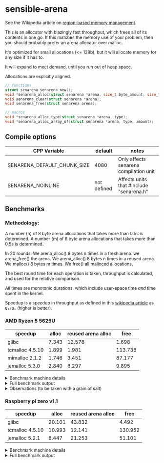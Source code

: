 <!--
SPDX-FileCopyrightText: 2023 The libsensible Authors

SPDX-License-Identifier: Unlicense
-->

# sensible-arena

See the Wikipedia article on [region-based memory management](https://en.wikipedia.org/wiki/Region-based_memory_management).

This is an allocator with blazingly fast throughput, which frees all of its contents in one go.
If this matches the memory use of your problem, then you should probably prefer an arena allocator
over malloc.

It's optimized for small allocations (<= 128b), but it will allocate memory
for any size if it has to.

It will expand to meet demand, until you run out of heap space.

Allocations are explicitly aligned.

```C
// functions
struct senarena senarena_new();
void *senarena_alloc(struct senarena *arena, size_t byte_amount, size_t alignment);
void senarena_clear(struct senarena *arena);
void senarena_free(struct senarena arena);

// macros
void *senarena_alloc_type(struct senarena *arena, type);
void *senarena_alloc_array_of(struct senarena *arena, type, amount);
```

## Compile options

| CPP Variable                | default     | notes                                    |
| ---                         | ---         | ---                                      |
| SENARENA_DEFAULT_CHUNK_SIZE | 4080        | Only affects senarena compilation unit   |
| SENARENA_NOINLINE           | not defined | Affects units that #include "senarena.h" |

## Benchmarks

### Methodology:

A number (n) of 8 byte arena allocations that takes more than 0.5s is determined.
A number (m) of 8 byte arena allocations that takes more than 0.5s is determined.

In 20 rounds:
We arena_alloc() 8 bytes n times in a fresh arena.
we arena_free() the arena.
We arena_alloc() 8 bytes n times in a reused arena.
We malloc() 8 bytes m times.
We free() all malloced allocations.

The best round time for each operation is taken, throughput is calculated, and
used for the relative comparison.

All times are monotonic durations, which include user-space time *and*
time spent in the kernel.

Speedup is a speedup in throughput as defined in this [wikipedia article](https://en.wikipedia.org/wiki/Speedup#Speedup_in_throughput) as `Q₂/Q₁` (higher is better).

### AMD Ryzen 5 5625U


| speedup         | alloc  | reused arena alloc | free    |
| ---             | ---    | ---                | ---     |
| glibc           | 7.343  | 12.578             | 1.698   |
| tcmalloc 4.5.10 | 1.899  | 1.981              | 113.738 |
| mimalloc 2.1.2  | 1.746  | 3.451              | 87.177  |
| jemalloc 5.3.0  | 2.840  | 6.297              | 9.895   |

<details>
<summary>Benchmark machine details</summary>

```
$ uname -a
Linux nixos 6.1.55 #1-NixOS SMP PREEMPT_DYNAMIC Sat Sep 23 09:11:13 UTC 2023 x86_64 GNU/Linux
```

All malloc implementations are the versions provided by Nixpkgs (23.05, 3b79cc4bcd9c09b5aa68ea1957c25e437dc6bc58).

</details>

<details>
<summary>Full benchmark output</summary>

#### glibc

```
Arena allocation time:             0.417s (min), 0.425s (max)
Arena (reused) allocation time:    0.173s (min), 0.248s (max)
Arena free time:                   0.612s (min), 0.652s (max)
Arena allocations per us:          355.381
Arena (reused) allocations per us: 608.771
Arena allocation frees per us:     231.506

Standard allocation time:         0.194s (min), 0.693s (max)
Standard free time:               0.230s (min), 0.246s (max)
Standard allocations per us:      48.400
Standard allocation frees per us: 136.378

         arena_alloc() vs malloc() speedup: 7.343
(reused) arena_alloc() vs malloc() speedup: 12.578
          arena_free() vs   free() speedup: 1.698
```

#### tcmalloc 4.5.10

```
Arena allocation time:             0.531s (min), 0.543s (max)
Arena (reused) allocation time:    0.464s (min), 0.520s (max)
Arena free time:                   0.010s (min), 0.015s (max)
Arena allocations per us:          326.336
Arena (reused) allocations per us: 340.454
Arena allocation frees per us:     12111.735

Standard allocation time:         0.504s (min), 0.549s (max)
Standard free time:               0.872s (min), 0.886s (max)
Standard allocations per us:      171.841
Standard allocation frees per us: 106.488

         arena_alloc() vs malloc() speedup: 1.899
(reused) arena_alloc() vs malloc() speedup: 1.981
          arena_free() vs   free() speedup: 113.738
```

#### mimalloc-2.1.2

```
Arena allocation time:             0.427s (min), 0.833s (max)
Arena (reused) allocation time:    0.307s (min), 0.422s (max)
Arena free time:                   0.012s (min), 0.015s (max)
Arena allocations per us:          322.169
Arena (reused) allocations per us: 636.613
Arena allocation frees per us:     18022.349

Standard allocation time:         0.463s (min), 0.728s (max)
Standard free time:               0.400s (min), 0.649s (max)
Standard allocations per us:      184.483
Standard allocation frees per us: 206.734

         arena_alloc() vs malloc() speedup: 1.746
(reused) arena_alloc() vs malloc() speedup: 3.451
          arena_free() vs   free() speedup: 87.177
```

#### jemalloc-5.3.0

```
Arena allocation time:             0.483s (min), 0.976s (max)
Arena (reused) allocation time:    0.321s (min), 0.440s (max)
Arena free time:                   0.041s (min), 0.223s (max)
Arena allocations per us:          275.087
Arena (reused) allocations per us: 609.978
Arena allocation frees per us:     1203.536

Standard allocation time:         0.318s (min), 0.671s (max)
Standard free time:               0.481s (min), 0.534s (max)
Standard allocations per us:      96.864
Standard allocation frees per us: 121.633

         arena_alloc() vs malloc() speedup: 2.840
(reused) arena_alloc() vs malloc() speedup: 6.297
          arena_free() vs   free() speedup: 9.895
```

</details>

<details>
<summary>Observations (to be taken with a grain of salt)</summary>

These observations ONLY apply to this hardware, this OS, these allocator versions,
and for this allocation size.

* glibc seems to allocate faster than it can free
  * This doesn't mean allocations are fast, it means frees are slow
* glibc is far faster at freeing small allocations (8b) than large ones (4096b)
* Modern tcmalloc and mimalloc are both incredibly fast

</details>

### Raspberry pi zero v1.1

| speedup         | alloc  | reused arena alloc | free    |
| ---             | ---    | ---                | ---     |
| glibc           | 20.101 | 43.832             | 4.492   |
| tcmalloc 4.5.10 | 10.993 | 12.141             | 130.952 |
| jemalloc 5.2.1  | 8.447  | 21.253             | 51.101  |

<details>
<summary>Benchmark machine details</summary>

```
$ uname -a
Linux dietpi 6.1.21+ #1642 Mon Apr  3 17:19:14 BST 2023 armv6l GNU/Linux
```

All malloc implementations were installed from the Debian repositories.

</details>

<details>
<summary>Full benchmark output</summary>

#### glibc 6

```
Arena allocation time:             0.500s (min), 0.503s (max)
Arena (reused) allocation time:    0.226s (min), 0.231s (max)
Arena free time:                   1.542s (min), 1.574s (max)
Arena allocations per us:          32.284
Arena (reused) allocations per us: 70.400
Arena allocation frees per us:     10.327

Standard allocation time:         0.266s (min), 0.653s (max)
Standard free time:               0.452s (min), 0.456s (max)
Standard allocations per us:      1.606
Standard allocation frees per us: 2.299

         arena_alloc() vs malloc() speedup: 20.101
(reused) arena_alloc() vs malloc() speedup: 43.832
          arena_free() vs   free() speedup: 4.492
```

#### tcmalloc 4.5.10

```
Arena allocation time:             0.507s (min), 0.546s (max)
Arena (reused) allocation time:    0.436s (min), 0.494s (max)
Arena free time:                   0.066s (min), 0.070s (max)
Arena allocations per us:          57.642
Arena (reused) allocations per us: 63.661
Arena allocation frees per us:     449.281

Standard allocation time:         0.521s (min), 0.525s (max)
Standard free time:               0.787s (min), 0.802s (max)
Standard allocations per us:      5.243
Standard allocation frees per us: 3.431

         arena_alloc() vs malloc() speedup: 10.993
(reused) arena_alloc() vs malloc() speedup: 12.141
          arena_free() vs   free() speedup: 130.952
```

#### jemalloc 5.2.1

```
Arena allocation time:             0.283s (min), 0.665s (max)
Arena (reused) allocation time:    0.261s (min), 0.264s (max)
Arena free time:                   0.035s (min), 0.150s (max)
Arena allocations per us:          28.403
Arena (reused) allocations per us: 71.463
Arena allocation frees per us:     125.586

Standard allocation time:         0.466s (min), 0.512s (max)
Standard free time:               0.690s (min), 0.700s (max)
Standard allocations per us:      3.363
Standard allocation frees per us: 2.458

         arena_alloc() vs malloc() speedup: 8.447
(reused) arena_alloc() vs malloc() speedup: 21.253
          arena_free() vs   free() speedup: 51.101
```

</details>
